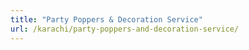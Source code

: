 ```yaml
---
title: "Party Poppers & Decoration Service"
url: /karachi/party-poppers-and-decoration-service/
---
```

